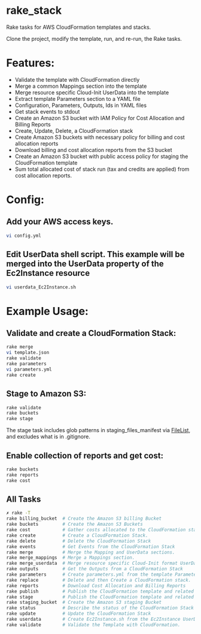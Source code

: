 rake_stack
==========

Rake tasks for AWS CloudFormation templates and stacks. 

Clone the project, modify the template, run, and re-run, the Rake tasks.

# Features:

* Validate the template with CloudFormation directly
* Merge a common Mappings section into the template
* Merge resource specific Cloud-Init UserData into the template
* Extract template Parameters section to a YAML file
* Configuration, Parameters, Outputs, Ids in YAML files
* Get stack events to stdout
* Create an Amazon S3 bucket with IAM Policy for Cost Allocation and Billing Reports
* Create, Update, Delete, a CloudFormation stack
* Create Amazon S3 buckets with necessary policy for billing and cost allocation reports
* Download billing and cost allocation reports from the S3 bucket
* Create an Amazon S3 bucket with public access policy for staging the CloudFormation template
* Sum total allocated cost of stack run (tax and credits are applied) from cost allocation reports.

# Config:

## Add your AWS access keys.

``` bash
vi config.yml
```

## Edit UserData shell script. This example will be merged into the UserData property of the Ec2Instance resource

``` bash
vi userdata_Ec2Instance.sh
```

# Example Usage:

## Validate and create a CloudFormation Stack:

``` bash
rake merge
vi template.json
rake validate
rake parameters
vi parameters.yml
rake create
```

## Stage to Amazon S3:

```bash
rake validate
rake buckets
rake stage
```

The stage task includes glob patterns in staging_files_manifest via [FileList](http://rake.rubyforge.org/classes/Rake/FileList.html "Class::Rake::FileList"), and excludes what is in .gitignore.

## Enable collection of reports and get cost:

```bash
rake buckets
rake reports
rake cost
```

## All Tasks

```bash
✗ rake -T
rake billing_bucket  # Create the Amazon S3 billing Bucket
rake buckets         # Create the Amazon S3 Buckets
rake cost            # Gather costs allocated to the CloudFormation stack f...
rake create          # Create a CloudFormation Stack.
rake delete          # Delete the CloudFormation Stack
rake events          # Get Events from the CloudFormation Stack
rake merge           # Merge the Mapping and UserData sections.
rake merge_mappings  # Merge a Mappings section.
rake merge_userdata  # Merge resource specific Cloud-Init format UserData s...
rake outputs         # Get the Outputs from a CloudFormation Stack
rake parameters      # Create parameters.yml from the template Parameters s...
rake replace         # Delete and then Create a CloudFormation stack.
rake reports         # Download Cost Allocation and Billing Reports
rake publish         # Publish the CloudFormation template and related assets to the production bu...
rake stage           # Publish the CloudFormation template and related assets to the staging bucket.
rake staging_bucket  # Create the Amazon S3 staging Bucket
rake status          # Describe the status of the CloudFormation Stack
rake update          # Update the CloudFormation Stack
rake userdata        # Create Ec2Instance.sh from the Ec2Instance UserData.
rake validate        # Validate the Template with CloudFormation.
```
